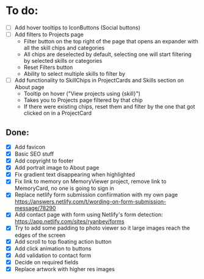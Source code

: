 # To do:

- [ ] Add hover tooltips to IconButtons (Social buttons)
- [ ] Add filters to Projects page
  - Filter button on the top right of the page that opens an expander with all the skill chips and categories
  - All chips are deselected by default, selecting one will start filtering by selected skills or categories
  - Reset Filters button
  - Ability to select multiple skills to filter by
- [ ] Add functionality to SkillChips in ProjectCards and Skills section on About page
  - Tooltip on hover ("View projects using {skill}")
  - Takes you to Projects page filtered by that chip
  - If there were existing chips, reset them and filter by the one that got clicked on in a ProjectCard
     
## Done:

- [x] Add favicon
- [x] Basic SEO stuff
- [x] Add copyright to footer
- [x] Add portrait image to About page
- [x] Fix gradient text disappearing when highlighted
- [x] Fix link to memory on MemoryViewer project, remove link to MemoryCard, no one is going to sign in
- [x] Replace netlify form submission confiirmation with my own page https://answers.netlify.com/t/wording-on-form-submission-message/78290
- [x] Add contact page with form using Netlify's form detection: https://app.netlify.com/sites/ryanbey/forms
- [x] Try to add some padding to photo viewer so it large images reach the edges of the screen
- [x] Add scroll to top floating action button
- [x] Add click animation to buttons
- [x] Add validation to contact form
- [x] Decide on required fields
- [x] Replace artwork with higher res images
